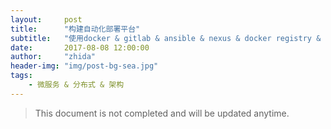 ```yaml
---
layout:     post
title:      "构建自动化部署平台"
subtitle:	"使用docker & gitlab & ansible & nexus & docker registry & maven 构建自动化部署"
date:       2017-08-08 12:00:00
author:     "zhida"
header-img: "img/post-bg-sea.jpg"
tags:
    - 微服务 & 分布式 & 架构
---
```


> This document is not completed and will be updated anytime.